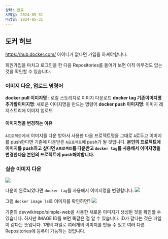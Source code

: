 ```yaml
---
상태: 완료
시작일: 2024-05-31
마감일: 2024-05-31
---
```

## 도커 허브
https://hub.docker.com/ 아이디가 없다면 가입을 하셔야합니다. 

회원가입을 마치고 로그인을 한 다음 Repositories를 들어가 보면 아직 아무것도 없는 것을 확인할 수 있습니다.

### 이미지 다운, 업로드 명령어
**docker pull 이미지명** : 로컬 스토리지로 이미지 다운로드
**docker tag 기존이미지명 추가할이미지명**: 새로운 이미지명을 만드는 명령어
**docker push 이미지명**: 이미지 레지스트리에 이미지 업로드

#### 이미지명을 변경하는 이유
`A프로젝트`에서 이미지를 다운 받아서 사용한 다음 프로젝트명을 그대로 `A`로두고 이미지를 push한다면 기존에 다운받은 `A프로젝트`에 push가 될 것입니다. 
**본인의 프로젝트에 이미지를 push하고 싶다면 `A프로젝트`를 다운받고 `docker tag`를 사용해서 이미지명을 변경한다음 본인의 프로젝트에 push해야합니다.**

### 실습 이미지 다운
![](https://i.imgur.com/xZupk6T.png)

다운이 완료되었다면 `docker tag`를 사용해서 이미지명을 변경합니다.
![](https://i.imgur.com/mLf9grq.png)

그럼 `docker image ls`로 이미지를 확인하면?
![](https://i.imgur.com/HZofgAj.png)

기존의 devwikirepo/simple-web을 사용한 새로운 이미지가 생성된 것을 확인할 수 있습니다.
하지만 IMAGE ID를 보면 똑같은 걸 알 수 있습니다.  ID가 같다는 것은 파일이 같다는 뜻입니다.
1개의 파일로 여러개의 이미지를 만들 수 있고 여러 다른 Repositories에 등록이 가능하는 것입니다.

